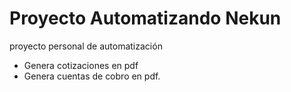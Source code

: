 # Proyecto Automatizando Nekun

proyecto personal de automatización

- Genera cotizaciones en pdf
- Genera cuentas de cobro en pdf.

